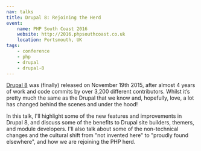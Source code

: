 ```yaml
---
nav: talks
title: Drupal 8: Rejoining the Herd
event:
    name: PHP South Coast 2016
    website: http://2016.phpsouthcoast.co.uk
    location: Portsmouth, UK
tags:
    - conference
    - php
    - drupal
    - drupal-8
---
```

[Drupal 8][0] was (finally) released on November 19th 2015, after almost 4 years of work and code commits by over 3,200 different contributors. Whilst it’s pretty much the same as the Drupal that we know and, hopefully, love, a lot has changed behind the scenes and under the hood!

In this talk, I'll highlight some of the new features and improvements in Drupal 8, and discuss some of the benefits to Drupal site builders, themers, and module developers. I'll also talk about some of the non-technical changes and the cultural shift from "not invented here" to "proudly found elsewhere", and how we are rejoining the PHP herd.

[0]: https://www.drupal.org/8
